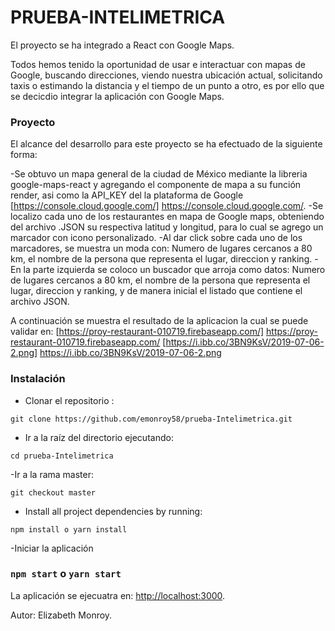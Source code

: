 # PRUEBA-INTELIMETRICA

El proyecto se ha integrado a React con Google Maps.

Todos hemos tenido la oportunidad de usar e interactuar con mapas de Google, buscando direcciones, viendo nuestra ubicación actual, solicitando taxis o estimando la distancia y el tiempo de un punto a otro, es por ello que se decicdio integrar la aplicación con Google Maps.

### Proyecto
El alcance del desarrollo para este proyecto se ha efectuado de la siguiente forma:

-Se obtuvo un mapa general de la ciudad de México mediante la libreria google-maps-react y agregando el componente de mapa a su función   render, asi como la API_KEY del la plataforma de Google [https://console.cloud.google.com/] https://console.cloud.google.com/.
-Se localizo cada uno de los restaurantes en mapa de Google maps, obteniendo del archivo .JSON su respectiva latitud y longitud, para lo cual se agrego un marcador con icono personalizado.
-Al dar click sobre cada uno de los marcadores, se muestra un moda con: Numero de lugares cercanos a 80 km, el nombre de la persona que representa el lugar, direccion y ranking.
-En la parte izquierda se coloco un buscador que arroja como datos: Numero de lugares cercanos a 80 km, el nombre de la persona que representa el lugar, direccion y ranking, y de manera inicial el listado que contiene el archivo JSON.

A continuación se muestra el resultado de la aplicacion la cual se puede validar en: [https://proy-restaurant-010719.firebaseapp.com/] https://proy-restaurant-010719.firebaseapp.com/
[https://i.ibb.co/3BN9KsV/2019-07-06-2.png] https://i.ibb.co/3BN9KsV/2019-07-06-2.png

### Instalación
- Clonar el repositorio :
```
git clone https://github.com/emonroy58/prueba-Intelimetrica.git
```

- Ir a la raíz del directorio ejecutando:
```
cd prueba-Intelimetrica
```
-Ir a la rama master:
```
git checkout master
```
- Install all project dependencies by running:
```
npm install o yarn install
```
-Iniciar la aplicación
### `npm start` o `yarn start`

La aplicación se ejecuatra en:
[http://localhost:3000](http://localhost:3000).

Autor: Elizabeth Monroy.
